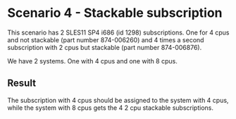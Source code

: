 Scenario 4 - Stackable subscription
===================================

This scenario has 2 SLES11 SP4 i686 (id 1298) subscriptions. One for 4 cpus
and not stackable (part number 874-006260) and 4 times a second
subscription with 2 cpus but stackable (part number 874-006876).

We have 2 systems. One with 4 cpus and one with 8 cpus.

Result
------

The subscription with 4 cpus should be assigned to the system with 4 cpus,
while the system with 8 cpus gets the 4 2 cpu stackable subscriptions.

